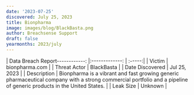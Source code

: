 ```yaml
---
date: '2023-07-25'
discovered: July 25, 2023
title: Bionpharma
image: images/blog/BlackBasta.png
author: Breachsense Support
draft: false
yearmonths: 2023/july
---
```


| Data Breach Report------------:     |:-------------:    | :-----:|
| Victim      | bionpharma.com      | 
| Threat Actor      | BlackBasta      | 
| Date Discovered      | Jul 25, 2023      | 
| Description      | Bionpharma is a vibrant and fast growing generic pharmaceutical company with a strong commercial portfolio and a pipeline of generic products in the United States.      | 
| Leak Size      | Unknown      | 

